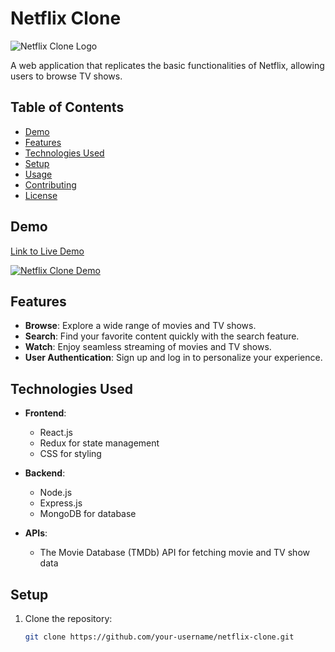 # Netflix Clone

![Netflix Clone Logo](link_to_your_logo.png)

A web application that replicates the basic functionalities of Netflix, allowing users to browse  TV shows.

## Table of Contents

- [Demo](#demo)
- [Features](#features)
- [Technologies Used](#technologies-used)
- [Setup](#setup)
- [Usage](#usage)
- [Contributing](#contributing)
- [License](#license)

## Demo

[Link to Live Demo](link_to_live_demo)

[![Netflix Clone Demo](link_to_demo_screenshot.png)](link_to_live_demo)

## Features

- **Browse**: Explore a wide range of movies and TV shows.
- **Search**: Find your favorite content quickly with the search feature.
- **Watch**: Enjoy seamless streaming of movies and TV shows.
- **User Authentication**: Sign up and log in to personalize your experience.

## Technologies Used

- **Frontend**:
  - React.js
  - Redux for state management
  - CSS for styling

- **Backend**:
  - Node.js
  - Express.js
  - MongoDB for database

- **APIs**:
  - The Movie Database (TMDb) API for fetching movie and TV show data

## Setup

1. Clone the repository:

   ```bash
   git clone https://github.com/your-username/netflix-clone.git

